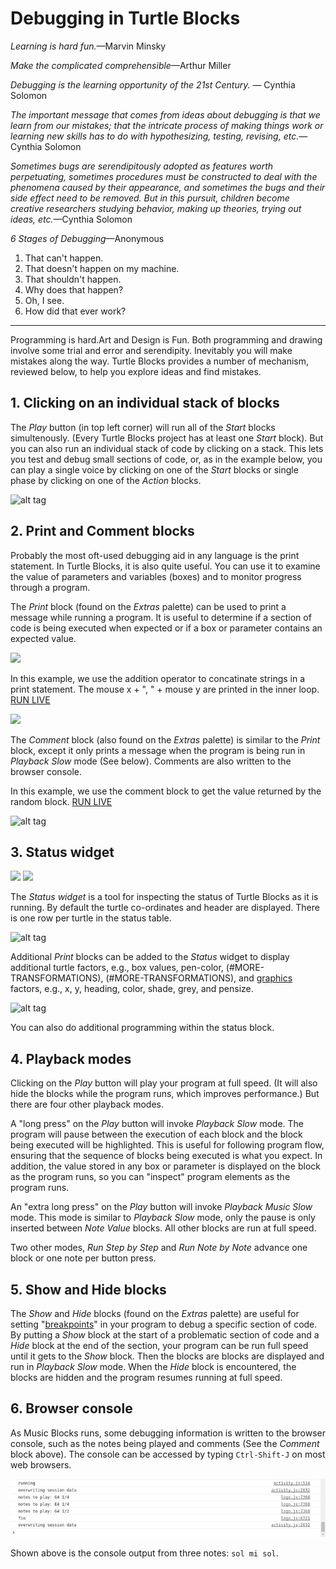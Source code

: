 ﻿# Debugging in Turtle Blocks

*Learning is hard fun.*&mdash;Marvin Minsky

*Make the complicated comprehensible*&mdash;Arthur Miller

*Debugging is the learning opportunity of the 21st Century.* &mdash;
Cynthia Solomon

*The important message that comes from ideas about debugging is that
we learn from our mistakes; that the intricate process of making
things work or learning new skills has to do with hypothesizing,
testing, revising, etc.*&mdash;Cynthia Solomon

*Sometimes bugs are serendipitously adopted as features worth
perpetuating, sometimes procedures must be constructed to deal with
the phenomena caused by their appearance, and sometimes the bugs and
their side effect need to be removed. But in this pursuit, children
become creative researchers studying behavior, making up theories,
trying out ideas, etc.*&mdash;Cynthia Solomon

*6 Stages of Debugging*&mdash;Anonymous
1. That can't happen.
2. That doesn't happen on my machine.
3. That shouldn't happen.
4. Why does that happen?
5. Oh, I see.
6. How did that ever work?

----

Programming is hard.Art and Design is Fun. Both programming
and drawing involve some trial and error and serendipity. Inevitably
you will make mistakes along the way. Turtle Blocks provides a number
of mechanism, reviewed below, to help you explore ideas and find
mistakes.

## 1. Clicking on an individual stack of blocks

The *Play* button (in top left corner) will run all of the *Start*
blocks simultenously. (Every Turtle Blocks project has at least one
*Start* block). But you can also run an individual stack of code by
clicking on a stack. This lets you test and debug small sections of
code, or, as in the example below, you can play a single voice by
clicking on one of the *Start* blocks or single phase by clicking on
one of the *Action* blocks.

![alt tag](https://github.com/vaibhavdaren/turtleblocksjs/blob/master/guide/debug/action-block.gif "Start blocks")

## 2. Print and Comment blocks


Probably the most oft-used debugging aid in any language is the print
statement. In Turtle Blocks, it is also quite useful. You can use it
to examine the value of parameters and variables (boxes) and to
monitor progress through a program.

The *Print* block (found on the *Extras* palette) can be used to print
a message while running a program. It is useful to determine if a
section of code is being executed when expected or if a box or
parameter contains an expected value.

<img src='https://rawgithub.com/sugarlabs/turtleblocksjs/master/guide/debugging1.svg' />

In this example, we use the addition operator to concatinate strings
in a print statement. The mouse x + ", " + mouse y are printed in the
inner loop. [RUN
LIVE](https://turtle.sugarlabs.org/index.html?id=1523391206069261&run=True)

<img src='https://github.com/vaibhavdaren/turtleblocksjs/blob/master/guide/debug/print-block.gif' />


The *Comment* block (also found on the *Extras* palette) is similar to
the *Print* block, except it only prints a message when the program is
being run in *Playback Slow* mode (See below). Comments are also
written to the browser console.

In this example, we use the comment block to get the value returned by the random block. [RUN
LIVE](https://turtle.sugarlabs.org/index.html?id=1528365709862799&run=True)

![alt tag](https://github.com/vaibhavdaren/turtleblocksjs/blob/master/guide/debug/comment-block.gif "Comment block")




## 3. Status widget

<img src='https://rawgithub.com/sugarlabs/turtleblocksjs/master/guide/status1.svg' />

<img src='https://rawgithub.com/sugarlabs/turtleblocksjs/master/guide/status2.svg' />

The *Status widget* is a tool for inspecting the status of Turtle
Blocks as it is running. By default the turtle co-ordinates and header are
displayed. There is one row per turtle in the status table.


![alt tag](https://github.com/vaibhavdaren/turtleblocksjs/blob/master/guide/debug/status-block.gif "using the Status block")

Additional *Print* blocks can be added to the *Status* widget to
display additional turtle factors, e.g., box values, pen-color,
(#MORE-TRANSFORMATIONS), 
(#MORE-TRANSFORMATIONS), and [graphics](#GRAPHICS) factors,
e.g., x, y, heading, color, shade, grey, and pensize.

![alt tag](https://github.com/vaibhavdaren/turtleblocksjs/blob/master/guide/debug/status-parameter.gif "additional factors within the Status block")

You can also do additional programming within the status block. 


## 4. Playback modes

Clicking on the *Play* button will play your program at full
speed. (It will also hide the blocks while the program runs, which
improves performance.) But there are four other playback modes.

A "long press" on the *Play* button will invoke *Playback Slow*
mode. The program will pause between the execution of each block and
the block being executed will be highlighted. This is useful for
following program flow, ensuring that the sequence of blocks being
executed is what you expect. In addition, the value stored in any box
or parameter is displayed on the block as the program runs, so you can
"inspect" program elements as the program runs.

An "extra long press" on the *Play* button will invoke *Playback Music
Slow* mode. This mode is similar to *Playback Slow* mode, only the
pause is only inserted between *Note Value* blocks. All other blocks
are run at full speed.

Two other modes, *Run Step by Step* and *Run Note by Note* advance one
block or one note per button press.

## 5. Show and Hide blocks

The *Show* and *Hide* blocks (found on the *Extras* palette) are
useful for setting
"[breakpoints](https://en.wikipedia.org/wiki/Breakpoint)" in your
program to debug a specific section of code. By putting a *Show* block
at the start of a problematic section of code and a *Hide* block at
the end of the section, your program can be run full speed until it
gets to the *Show* block. Then the blocks are blocks are displayed and
run in *Playback Slow* mode. When the *Hide* block is encountered, the
blocks are hidden and the program resumes running at full speed.

## 6. Browser console

As Music Blocks runs, some debugging information is written to the
browser console, such as the notes being played and comments (See the
*Comment* block above). The console can be accessed by typing
`Ctrl-Shift-J` on most web browsers.

![alt tag](https://github.com/sugarlabs/musicblocks/blob/master/images/browserconsole_debug_guide.png "Console blocks")

Shown above is the console output from three notes: `sol mi sol`.
